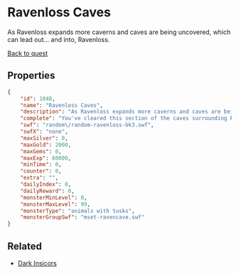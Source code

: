 # Ravenloss Caves

As Ravenloss expands more caverns and caves are being uncovered, which can lead out... and into, Ravenloss.

[Back to quest](../quests.md)

## Properties

```json
{
    "id": 1048,
    "name": "Ravenloss Caves",
    "description": "As Ravenloss expands more caverns and caves are being uncovered, which can lead out... and into, Ravenloss.",
    "complete": "You've cleared this section of the caves surrounding Ravenloss.",
    "swf": "random\/random-ravenloss-bk3.swf",
    "swfX": "none",
    "maxSilver": 0,
    "maxGold": 2000,
    "maxGems": 0,
    "maxExp": 60000,
    "minTime": 0,
    "counter": 0,
    "extra": "",
    "dailyIndex": 0,
    "dailyReward": 0,
    "monsterMinLevel": 0,
    "monsterMaxLevel": 99,
    "monsterType": "animals with tusks",
    "monsterGroupSwf": "mset-ravencave.swf"
}
```

## Related

- [Dark Insicors](../items/9666-dark-insicors.md)

